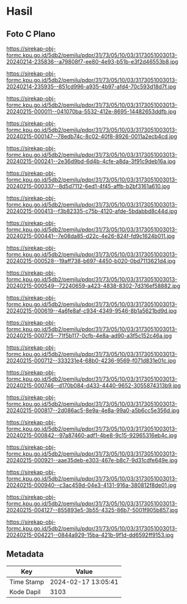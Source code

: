 # Hasil

## Foto C Plano

https://sirekap-obj-formc.kpu.go.id/5db2/pemilu/pdpr/31/73/05/10/03/3173051003013-20240214-235836--a79808f7-ee80-4e93-b51b-e3f2d46553b8.jpg

https://sirekap-obj-formc.kpu.go.id/5db2/pemilu/pdpr/31/73/05/10/03/3173051003013-20240214-235935--851cd996-a935-4b97-afd4-70c593d18d7f.jpg

https://sirekap-obj-formc.kpu.go.id/5db2/pemilu/pdpr/31/73/05/10/03/3173051003013-20240215-000011--041070ba-5532-412e-8695-14482653ddfb.jpg

https://sirekap-obj-formc.kpu.go.id/5db2/pemilu/pdpr/31/73/05/10/03/3173051003013-20240215-000147--78edb74c-8c02-40f8-8926-0011a2ecb4cd.jpg

https://sirekap-obj-formc.kpu.go.id/5db2/pemilu/pdpr/31/73/05/10/03/3173051003013-20240215-000241--2e36d9bd-6d4b-4cfe-a8da-3f91c9deb16a.jpg

https://sirekap-obj-formc.kpu.go.id/5db2/pemilu/pdpr/31/73/05/10/03/3173051003013-20240215-000337--8d5d7112-6ed1-4f45-affb-b2bf3161a610.jpg

https://sirekap-obj-formc.kpu.go.id/5db2/pemilu/pdpr/31/73/05/10/03/3173051003013-20240215-000413--f3b82335-c75b-4120-afde-5bdabbd8c44d.jpg

https://sirekap-obj-formc.kpu.go.id/5db2/pemilu/pdpr/31/73/05/10/03/3173051003013-20240215-000441--7e08da85-d22c-4e26-824f-fd9c1624b011.jpg

https://sirekap-obj-formc.kpu.go.id/5db2/pemilu/pdpr/31/73/05/10/03/3173051003013-20240215-000528--19aff738-b697-4450-b020-0bd7113621d4.jpg

https://sirekap-obj-formc.kpu.go.id/5db2/pemilu/pdpr/31/73/05/10/03/3173051003013-20240215-000549--72240659-a423-4838-8302-7d316ef58882.jpg

https://sirekap-obj-formc.kpu.go.id/5db2/pemilu/pdpr/31/73/05/10/03/3173051003013-20240215-000619--4a6fe8af-c934-4349-9546-8b1a5621bd9d.jpg

https://sirekap-obj-formc.kpu.go.id/5db2/pemilu/pdpr/31/73/05/10/03/3173051003013-20240215-000725--71f5b117-0cfb-4e8a-ad90-a3f5c152c46a.jpg

https://sirekap-obj-formc.kpu.go.id/5db2/pemilu/pdpr/31/73/05/10/03/3173051003013-20240215-000712--333231e4-68b0-4236-9569-f071d831e01c.jpg

https://sirekap-obj-formc.kpu.go.id/5db2/pemilu/pdpr/31/73/05/10/03/3173051003013-20240215-000746--d170b084-d433-4440-9652-3055874313b9.jpg

https://sirekap-obj-formc.kpu.go.id/5db2/pemilu/pdpr/31/73/05/10/03/3173051003013-20240215-000817--2d086ac5-8e9a-4e8a-99a0-a5b6cc5e356d.jpg

https://sirekap-obj-formc.kpu.go.id/5db2/pemilu/pdpr/31/73/05/10/03/3173051003013-20240215-000842--97a87460-adf1-4be8-9c15-92965316eb4c.jpg

https://sirekap-obj-formc.kpu.go.id/5db2/pemilu/pdpr/31/73/05/10/03/3173051003013-20240215-000921--aae35deb-e303-467e-b8c7-9d31cdfe649e.jpg

https://sirekap-obj-formc.kpu.go.id/5db2/pemilu/pdpr/31/73/05/10/03/3173051003013-20240215-000940--c3ac459d-04e3-4131-916a-380812f8de01.jpg

https://sirekap-obj-formc.kpu.go.id/5db2/pemilu/pdpr/31/73/05/10/03/3173051003013-20240215-004127--855893e5-3b55-4325-86b7-5001f905b857.jpg

https://sirekap-obj-formc.kpu.go.id/5db2/pemilu/pdpr/31/73/05/10/03/3173051003013-20240215-004221--0844a929-15ba-421b-9f1d-dd6592ff9153.jpg


## Metadata

| Key        | Value               |
| ---------- | ------------------- |
| Time Stamp | 2024-02-17 13:05:41 |
| Kode Dapil | 3103                |



